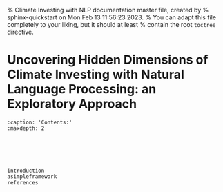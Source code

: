 % Climate Investing with NLP documentation master file, created by
% sphinx-quickstart on Mon Feb 13 11:56:23 2023.
% You can adapt this file completely to your liking, but it should at least
% contain the root `toctree` directive.

# Uncovering Hidden Dimensions of Climate Investing with Natural Language Processing: an Exploratory Approach

```{toctree}
:caption: 'Contents:'
:maxdepth: 2






introduction
asimpleframework
references
```

